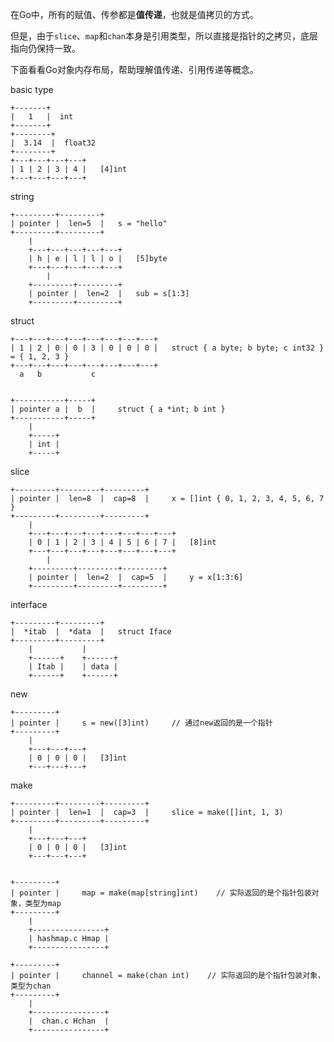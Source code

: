 在Go中，所有的赋值、传参都是**值传递**，也就是值拷贝的方式。

但是，由于`slice`、`map`和`chan`本身是引用类型，所以直接是指针的之拷贝，底层指向仍保持一致。


下面看看Go对象内存布局，帮助理解值传递、引⽤传递等概念。


basic type 

    +-------+
    |   1   |  int
    +-------+
    +--------+
    |  3.14  |  float32
    +--------+
    +---+---+---+---+ 
    | 1 | 2 | 3 | 4 |   [4]int 
    +---+---+---+---+


string

    +---------+---------+ 
    | pointer |  len=5  |   s = "hello" 
    +---------+---------+
        |
        +---+---+---+---+---+ 
        | h | e | l | l | o |   [5]byte 
        +---+---+---+---+---+
            |
        +---------+---------+ 
        | pointer |  len=2  |   sub = s[1:3]
        +---------+---------+
    

struct 

    +---+---+---+---+---+---+---+---+
    | 1 | 2 | 0 | 0 | 3 | 0 | 0 | 0 |   struct { a byte; b byte; c int32 } = { 1, 2, 3 } 
    +---+---+---+---+---+---+---+---+
      a   b           c


    +-----------+-----+
    | pointer a |  b  |     struct { a *int; b int } 
    +-----------+-----+
        |
        +-----+ 
        | int | 
        +-----+


slice

    +---------+---------+---------+
    | pointer |  len=8  |  cap=8  |     x = []int { 0, 1, 2, 3, 4, 5, 6, 7 } 
    +---------+---------+---------+
        |
        +---+---+---+---+---+---+---+---+ 
        | 0 | 1 | 2 | 3 | 4 | 5 | 6 | 7 |   [8]int 
        +---+---+---+---+---+---+---+---+
            |
        +---------+---------+---------+ 
        | pointer |  len=2  |  cap=5  |     y = x[1:3:6] 
        +---------+---------+---------+



interface

    +---------+---------+
    |  *itab  |  *data  |   struct Iface
    +---------+---------+
        |           | 
        +------+    +------+ 
        | Itab |    | data | 
        +------+    +------+


new 

    +---------+
    | pointer |     s = new([3]int)     // 通过new返回的是一个指针
    +---------+
        |
        +---+---+---+ 
        | 0 | 0 | 0 |   [3]int 
        +---+---+---+


make

    +---------+---------+---------+ 
    | pointer |  len=1  |  cap=3  |     slice = make([]int, 1, 3) 
    +---------+---------+---------+
        |
        +---+---+---+ 
        | 0 | 0 | 0 |   [3]int 
        +---+---+---+


    +---------+
    | pointer |     map = make(map[string]int)    // 实际返回的是个指针包装对象，类型为map
    +---------+
        |
        +----------------+
        | hashmap.c Hmap |
        +----------------+

    +---------+
    | pointer |     channel = make(chan int)    // 实际返回的是个指针包装对象，类型为chan
    +---------+
        |
        +----------------+
        |  chan.c Hchan  |
        +----------------+



